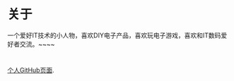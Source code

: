 # 关于
一个爱好IT技术的小人物，喜欢DIY电子产品，喜欢玩电子游戏，喜欢和IT数码爱好者交流。~~~~
# 
[个人GitHub页面](https://github.com/yylbfyl).

